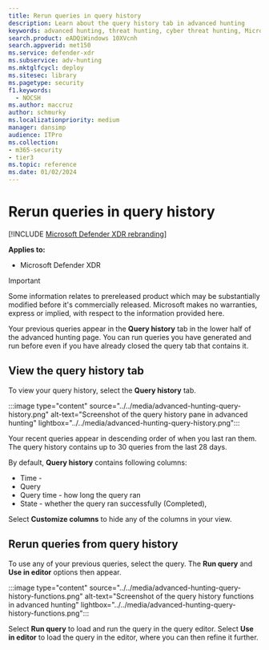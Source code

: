 ```yaml
---
title: Rerun queries in query history
description: Learn about the query history tab in advanced hunting 
keywords: advanced hunting, threat hunting, cyber threat hunting, Microsoft Defender XDR, microsoft 365, m365, search, query, telemetry, schema reference, kusto, table, column, data type, security events, antivirus, query history, features
search.product: eADQiWindows 10XVcnh
search.appverid: met150
ms.service: defender-xdr
ms.subservice: adv-hunting
ms.mktglfcycl: deploy
ms.sitesec: library
ms.pagetype: security
f1.keywords: 
  - NOCSH
ms.author: maccruz
author: schmurky
ms.localizationpriority: medium
manager: dansimp
audience: ITPro
ms.collection: 
- m365-security
- tier3
ms.topic: reference
ms.date: 01/02/2024
---
```


# Rerun queries in query history

[!INCLUDE [Microsoft Defender XDR rebranding](../includes/microsoft-defender.md)]


**Applies to:**
- Microsoft Defender XDR

> [!IMPORTANT]
> Some information relates to prereleased product which may be substantially modified before it's commercially released. Microsoft makes no warranties, express or implied, with respect to the information provided here.

Your previous queries appear in the **Query history** tab in the lower half of the advanced hunting page. You can run queries you have generated and run before even if you have already closed the query tab that contains it. 

## View the query history tab

To view your query history, select the **Query history** tab. 

:::image type="content" source="../../media/advanced-hunting-query-history.png" alt-text="Screenshot of the query history pane in advanced hunting" lightbox="../../media/advanced-hunting-query-history.png":::

Your recent queries appear in descending order of when you last ran them. The query history contains up to 30 queries from the last 28 days.

By default, **Query history** contains following columns:
- Time - 
- Query  
- Query time - how long the query ran
- State - whether the query ran successfully (Completed), 

Select **Customize columns** to hide any of the columns in your view.



## Rerun queries from query history

To use any of your previous queries, select the query. The **Run query** and **Use in editor** options then appear. 

:::image type="content" source="../../media/advanced-hunting-query-history-functions.png" alt-text="Screenshot of the query history functions in advanced hunting" lightbox="../../media/advanced-hunting-query-history-functions.png":::

Select **Run query** to load and run the query in the query editor. Select **Use in editor** to load the query in the editor, where you can then refine it further.

